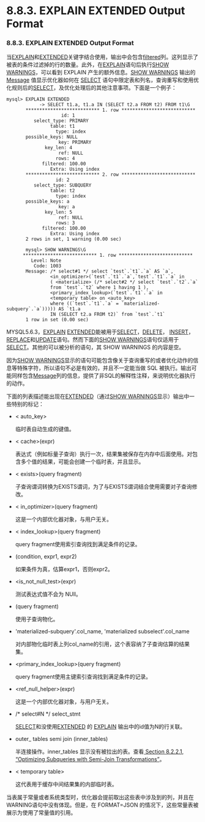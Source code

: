 #  8.8.3. EXPLAIN EXTENDED Output Format

### 8.8.3. EXPLAIN EXTENDED Output Format

当[EXPLAIN](#)和[EXTENDED](#)关键字结合使用，输出中会包含[filtered](#)列。这列显示了被表的条件过滤掉的行的数量。此外，在[EXPLAIN](#)语句后执行[SHOW WARNINGS](#)，可以看到 EXPLAIN 产生的额外信息。[SHOW WARNINGS](#) 输出的 [Message](#) 值显示优化器如何在 [SELECT](#) 语句中限定表和列名，查询重写和使用优化规则后的[SELECT](#)，及优化处理后的其他注意事项。下面是一个例子：

    mysql> EXPLAIN EXTENDED 
                -> SELECT t1.a, t1.a IN (SELECT t2.a FROM t2) FROM t1\G 
           *************************** 1. row *************************** 
                        id: 1 
              select_type: PRIMARY 
                    table: t1 
                      type: index 
           possible_keys: NULL 
                       key: PRIMARY 
                  key_len: 4 
                       ref: NULL 
                      rows: 4 
                 filtered: 100.00 
                    Extra: Using index 
           *************************** 2. row ***************************
                      id: 2 
              select_type: SUBQUERY 
                    table: t2 
                      type: index 
           possible_keys: a 
                       key: a 
                  key_len: 5 
                       ref: NULL 
                      rows: 3 
                 filtered: 100.00 
                    Extra: Using index 
           2 rows in set, 1 warning (0.00 sec) 

           mysql> SHOW WARNINGS\G 
          *************************** 1. row *************************** 
             Level: Note 
              Code: 1003 
           Message: /* select#1 */ select `test`.`t1`.`a` AS `a`, 
                    <in_optimizer>(`test`.`t1`.`a`,`test`.`t1`.`a` in 
                    ( <materialize> (/* select#2 */ select `test`.`t2`.`a` 
                    from `test`.`t2` where 1 having 1 ), 
                    <primary_index_lookup>(`test`.`t1`.`a` in 
                    <temporary table> on <auto_key> 
                    where ((`test`.`t1`.`a` = `materialized-subquery`.`a`))))) AS `t1.a 
                    IN (SELECT t2.a FROM t2)` from `test`.`t1` 
           1 row in set (0.00 sec) 

MYSQL5.6.3，[EXPLAIN](#) [EXTENDED](#)能被用于[SELECT](#)，[DELETE](#)， [INSERT](#)，[REPLACE](#)和[UPDATE](#)语句。然而下面的[SHOW WARNINGS](#)语句仅适用于[SELECT](#)。其他的可以被分析的语句，其 SHOW WARNINGS 的内容是空。

因为[SHOW WARNINGS](#)显示的语句可能包含像关于查询重写的或者优化动作的信息等特殊字符，所以语句不必是有效的，并且不一定能当做 SQL 被执行。输出可能同样包含[Message](#)列的信息，提供了非SQL的解释性注释，来说明优化器执行的动作。

下面的列表描述能出现在[EXTENDED](#)（通过[SHOW WARNINGS](#)显示）输出中一些特别的标记：

- < auto_key>
    
    临时表自动生成的键值。
    
- < cache>(expr)
    
    表达式（例如标量子查询）执行一次，结果集被保存在内存中后面使用。对包含多个值的结果，可能会创建一个临时表，并且显示<temporary table>。
    
- < exists>(query fragment)
    
    子查询谓词转换为EXISTS谓词，为了与EXISTS谓词结合使用需要对子查询修改。
    
- < in_optimizer>(query fragment)
    
    这是一个内部优化器对象，与用户无关。
    
- < index_lookup>(query fragment)
    
    query fragment使用索引查询找到满足条件的记录。
    
- <if>(condition, expr1, expr2)

    如果条件为真，估算expr1，否则expr2。
    
- <is_not_null_test>(expr)

    测试表达式值不会为 NUll。
    
- <materialize>(query fragment)

    使用子查询物化。
    
- 'materialized-subquery'.col_name, 'materialized subselect'.col_name

    对内部物化临时表上列col_name的引用，这个表容纳了子查询估算的结果集。
    
- <primary_index_lookup>(query fragment)

    query fragment使用主键索引查询找到满足条件的记录。
    
- <ref_null_helper>(expr)

    这是一个内部优化器对象，与用户无关。
    
- /* select#N */ select_stmt

    [SELECT](#)和没使用[EXTENDED](#) 的 [EXPLAIN](#) 输出中的id值为N的行关联。
    
- outer_ tables semi join (inner_tables)

    半连接操作。inner_tables 显示没有被拉出的表。查看[ Section 8.2.2.1, “Optimizing Subqueries with Semi-Join Transformations”]()。
    
- < temporary table>

    这代表用于缓存中间结果集的内部临时表。

当表属于常量或者系统类型时，优化器会提前取出这些表中涉及到的列，并且在WARNING语句中没有体现。但是，在 FORMAT=JSON 的情况下，这些常量表被展示为使用了常量值的引用。
